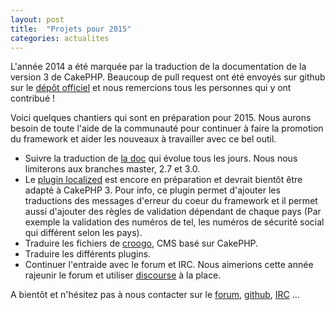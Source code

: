 ```yaml
---
layout: post
title:  "Projets pour 2015"
categories: actualites
---
```


L'année 2014 a été marquée par la traduction de la documentation de la
version 3 de CakePHP. Beaucoup de pull request ont été envoyés sur github
sur le [dépôt officiel](https://github.com/cakephp/docs) et nous remercions
tous les personnes qui y ont contribué !

Voici quelques chantiers qui sont en préparation pour 2015. Nous aurons besoin
de toute l'aide de la communauté pour continuer à faire la promotion du
framework et aider les nouveaux à travailler avec ce bel outil.

- Suivre la traduction de [la doc](https://github.com/cakephp/docs) qui évolue
  tous les jours. Nous nous limiterons aux branches master, 2.7 et 3.0.
- Le [plugin localized](https://github.com/cakephp/localized) est encore en
  préparation et devrait bientôt être adapté à CakePHP 3. Pour info, ce plugin
  permet d'ajouter les traductions des messages d'erreur du coeur du framework
  et il permet aussi d'ajouter des règles de validation dépendant de chaque
  pays (Par exemple la validation des numéros de tel, les numéros de sécurité
  social qui différent selon les pays).
- Traduire les fichiers de [croogo](https://github.com/croogo/docs), CMS basé
  sur CakePHP.
- Traduire les différents plugins.
- Continuer l'entraide avec le forum et IRC. Nous aimerions cette année
  rajeunir le forum et utiliser [discourse](http://www.discourse.org) à la
  place.

A bientôt et n'hésitez pas à nous contacter sur le
[forum](http://forum.cakephp-fr.org), [github](https://github.com/cakephp-fr),
[IRC](http://www.cakephp-fr.org/irc) ...

